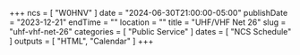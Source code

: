 +++
ncs = [ "W0HNV" ]
date = "2024-06-30T21:00:00-05:00"
publishDate = "2023-12-21"
endTime = ""
location = ""
title = "UHF/VHF Net 26"
slug = "uhf-vhf-net-26"
categories = [ "Public Service" ]
dates = [ "NCS Schedule" ]
outputs = [ "HTML", "Calendar" ]
+++
